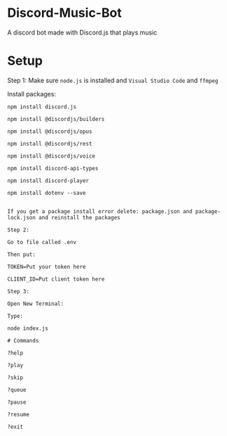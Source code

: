 # Discord-Music-Bot
A discord bot made with Discord.js that plays music

# Setup

Step 1: 
Make sure `node.js` is installed and `Visual Studio Code` and `ffmpeg`

Install packages:
```
npm install discord.js
```
```
npm install @discordjs/builders
```
```
npm install @discordjs/opus
```
```
npm install @discordjs/rest
```
```
npm install @discordjs/voice
```
```
npm install discord-api-types
```
```
npm install discord-player
```
```
npm install dotenv --save
```
```

If you get a package install error delete: package.json and package-lock.json and reinstall the packages

Step 2:

Go to file called .env

Then put:

TOKEN=Put your token here

CLIENT_ID=Put client token here

Step 3:

Open New Terminal:

Type:

node index.js

# Commands

?help

?play

?skip

?queue

?pause

?resume

?exit
